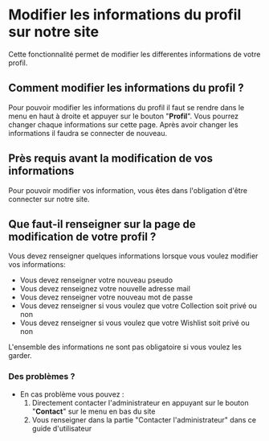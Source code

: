 # Modifier les informations du profil sur notre site

Cette fonctionnalité permet de modifier les differentes informations de votre profil.

## Comment modifier les informations du profil ?

Pour pouvoir modifier les informations du profil il faut se rendre dans le menu en haut à droite et appuyer sur le bouton "**Profil**". Vous pourrez changer chaque informations sur cette page. Après avoir changer les informations il faudra se connecter de nouveau.

## Près requis avant la modification de vos informations

Pour pouvoir modifier vos information, vous êtes dans l'obligation d'être connecter sur notre site.

## Que faut-il renseigner sur la page de modification de votre profil ?

Vous devez renseigner quelques informations lorsque vous voulez modifier vos informations:
- Vous devez renseigner votre nouveau pseudo
- Vous devez renseignez votre nouvelle adresse mail
- Vous devez renseigner votre nouveau mot de passe
- Vous devez renseigner si vous voulez que votre Collection soit privé ou non
- Vous devez renseigner si vous voulez que votre Wishlist soit privé ou non

L'ensemble des informations ne sont pas obligatoire si vous voulez les garder.

### Des problèmes ?

- En cas problème vous pouvez : 
    1. Directement contacter l'administrateur en appuyant sur le bouton "**Contact**" sur le menu en bas du site
    2. Vous renseigner dans la partie "Contacter l'administrateur" dans ce guide d'utilisateur
